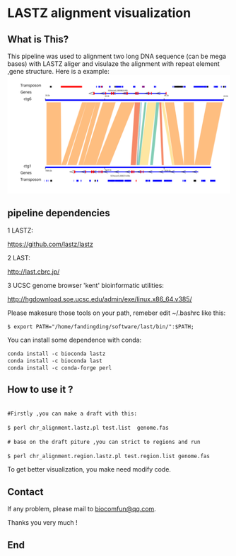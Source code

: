 # LASTZ alignment visualization


## What is This?

  This pipeline was used to alignment two long DNA sequence (can be mega bases) with LASTZ aliger and visulaze the alignment with repeat element ,gene structure. 
  Here is a example:
  ![Result ](https://github.com/DingDingFan/whole-genome-duplication/blob/master/LASTZ_alignment_visualize/lastz.github.log.svg) 
  
 
## pipeline dependencies


1 LASTZ:

https://github.com/lastz/lastz

2 LAST:

http://last.cbrc.jp/

3 UCSC genome browser 'kent' bioinformatic utilities:

http://hgdownload.soe.ucsc.edu/admin/exe/linux.x86_64.v385/
  
Please makesure those tools on your path, remeber edit ~/.bashrc like this:

```
$ export PATH="/home/fandingding/software/last/bin/":$PATH;
```

You can install some dependence with conda:

```
conda install -c bioconda lastz
conda install -c bioconda last
conda install -c conda-forge perl

```
## How to use it ?


```

#Firstly ,you can make a draft with this:

$ perl chr_alignment.lastz.pl test.list  genome.fas

# base on the draft piture ,you can strict to regions and run 

$ perl chr_alignment.region.lastz.pl test.region.list genome.fas

```

To get better visualization, you make need modify code.

## Contact

If any problem, please mail to biocomfun@qq.com.

Thanks you very much !

## End
